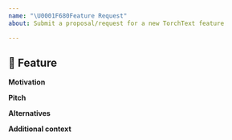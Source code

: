 ```yaml
---
name: "\U0001F680Feature Request"
about: Submit a proposal/request for a new TorchText feature

---
```


## 🚀 Feature
<!-- A clear and concise description of the feature proposal -->

**Motivation**

<!-- Please outline the motivation for the proposal. Is your feature request related to a problem? e.g., I'm always frustrated when [...]. If this is related to another GitHub issue, please link here too -->

**Pitch**

<!-- A clear and concise description of what you want to happen. -->

**Alternatives**

<!-- A clear and concise description of any alternative solutions or features you've considered, if any. -->

**Additional context**

<!-- Add any other context or screenshots about the feature request here. -->

